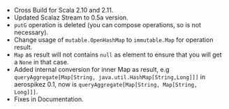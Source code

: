 - Cross Build for Scala 2.10 and 2.11.
- Updated Scalaz Stream to 0.5a version.
- `putG` operation is deleted (you can compose operations, so is not necessary).
- Change usage of `mutable.OpenHashMap` to `immutable.Map` for operation result.
- `Map` as result will not contains `null` as element to ensure that you will get a `None` in that case.
- Added internal conversion for inner Map as result, e.g `queryAggregate[Map[String, java.util.HashMap[String,Long]]]` in aerospikez 0.1, now is `queryAggregate[Map[String, Map[String, Long]]]`.
- Fixes in Documentation.
